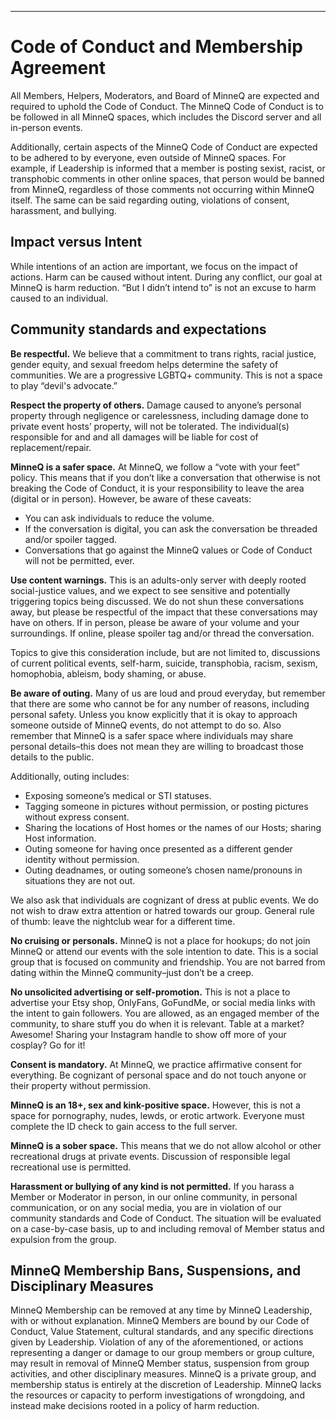 ---
# Code of Conduct and Membership Agreement
All Members, Helpers, Moderators, and Board of MinneQ are expected and required to uphold the Code of Conduct. The MinneQ Code of Conduct is to be followed in all MinneQ spaces, which includes the Discord server and all in-person events. 

Additionally, certain aspects of the MinneQ Code of Conduct are expected to be adhered to by everyone, even outside of MinneQ spaces. For example, if Leadership is informed that a member is posting sexist, racist, or transphobic comments in other online spaces, that person would be banned from MinneQ, regardless of those comments not occurring within MinneQ itself. The same can be said regarding outing, violations of consent, harassment, and bullying. 

## Impact versus Intent
While intentions of an action are important, we focus on the impact of actions. Harm can be caused without intent. During any conflict, our goal at MinneQ is harm reduction. “But I didn’t intend to” is not an excuse to harm caused to an individual. 

## Community standards and expectations

**Be respectful.** We believe that a commitment to trans rights, racial justice, gender equity, and sexual freedom helps determine the safety of communities. We are a progressive LGBTQ+ community. This is not a space to play “devil's advocate.”

**Respect the property of others.** Damage caused to anyone’s personal property through negligence or carelessness, including damage done to private event hosts’ property, will not be tolerated. The individual(s) responsible for and and all damages will be liable for cost of replacement/repair. 

**MinneQ is a safer space.** At MinneQ, we follow a “vote with your feet” policy. This means that if you don’t like a conversation that otherwise is not breaking the Code of Conduct, it is your responsibility to leave the area (digital or in person). However, be aware of these caveats: 
* You can ask individuals to reduce the volume.  
* If the conversation is digital, you can ask the conversation be threaded and/or spoiler tagged. 
* Conversations that go against the MinneQ values or Code of Conduct will not be permitted, ever. 

**Use content warnings.** This is an adults-only server with deeply rooted social-justice values, and we expect to see sensitive and potentially triggering topics being discussed. We do not shun these conversations away, but please be respectful of the impact that these conversations may have on others. If in person, please be aware of your volume and your surroundings. If online, please spoiler tag and/or thread the conversation. 

Topics to give this consideration include, but are not limited to, discussions of current political events, self-harm, suicide, transphobia, racism, sexism, homophobia, ableism, body shaming, or abuse.

**Be aware of outing.** Many of us are loud and proud everyday, but remember that there are some who cannot be for any number of reasons, including personal safety. Unless you know explicitly that it is okay to approach someone outside of MinneQ events, do not attempt to do so. Also remember that MinneQ is a safer space where individuals may share personal details–this does not mean they are willing to broadcast those details to the public. 

Additionally, outing includes: 
* Exposing someone’s medical or STI statuses.
* Tagging someone in pictures without permission, or posting pictures without express consent.
* Sharing the locations of Host homes or the names of our Hosts; sharing Host information.
* Outing someone for having once presented as a different gender identity without permission.
* Outing deadnames, or outing someone’s chosen name/pronouns in situations they are not out.

We also ask that individuals are cognizant of dress at public events. We do not wish to draw extra attention or hatred towards our group.  General rule of thumb: leave the nightclub wear for a different time.

**No cruising or personals.** MinneQ is not a place for hookups; do not join MinneQ or attend our events with the sole intention to date. This is a social group that is focused on community and friendship. You are not barred from dating within the MinneQ community–just don’t be a creep. 

**No unsolicited advertising or self-promotion.** This is not a place to advertise your Etsy shop, OnlyFans, GoFundMe, or social media links with the intent to gain followers. 
You are allowed, as an engaged member of the community, to share stuff you do when it is relevant. Table at a market? Awesome! Sharing your Instagram handle to show off more of your cosplay? Go for it! 

**Consent is mandatory.** At MinneQ, we practice affirmative consent for everything. Be cognizant of personal space and do not touch anyone or their property without permission.

**MinneQ is an 18+, sex and kink-positive space.** However, this is not a space for pornography, nudes, lewds, or erotic artwork. Everyone must complete the ID check to gain access to the full server. 

**MinneQ is a sober space.** This means that we do not allow alcohol or other recreational drugs at private events. Discussion of responsible legal recreational use is permitted. 

**Harassment or bullying of any kind is not permitted.** If you harass a Member or Moderator in person, in our online community, in personal communication, or on any social media, you are in violation of our community standards and Code of Conduct. The situation will be evaluated on a case-by-case basis, up to and including removal of Member status and expulsion from the group. 

## MinneQ Membership Bans, Suspensions, and Disciplinary Measures
MinneQ Membership can be removed at any time by MinneQ Leadership, with or without explanation. MinneQ Members are bound by our Code of Conduct, Value Statement, cultural standards, and any specific directions given by Leadership. Violation of any of the aforementioned, or actions representing a danger or damage to our group members or group culture, may result in removal of MinneQ Member status, suspension from group activities, and other disciplinary measures. MinneQ is a private group, and membership status is entirely at the discretion of Leadership. MinneQ lacks the resources or capacity to perform investigations of wrongdoing, and instead make decisions rooted in a policy of harm reduction. 
